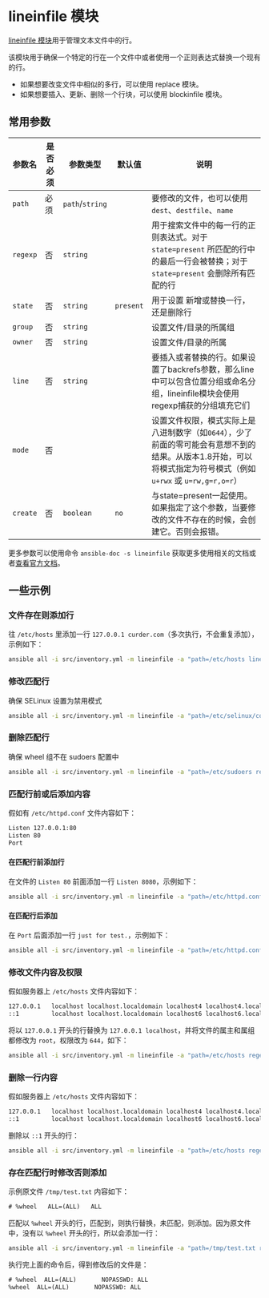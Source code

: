# lineinfile 模块

[lineinfile 模块](https://docs.ansible.com/ansible/latest/collections/ansible/builtin/lineinfile_module.html)用于管理文本文件中的行。

该模块用于确保一个特定的行在一个文件中或者使用一个正则表达式替换一个现有的行。

- 如果想要改变文件中相似的多行，可以使用 replace 模块。
- 如果想要插入、更新、删除一个行块，可以使用 blockinfile 模块。

## 常用参数

| 参数名	      | 是否必须 | 参数类型            | 默认值       | 说明                                                                                               |
|-----------|------|-----------------|-----------|--------------------------------------------------------------------------------------------------|
| `path`    | 必须   | `path`/`string` |           | 要修改的文件，也可以使用 `dest`、`destfile`、`name`                                                            |
| `regexp`  | 否    | `string`        |           | 用于搜索文件中的每一行的正则表达式。对于 `state=present` 所匹配的行中的最后一行会被替换；对于 `state=present` 会删除所有匹配的行                |
| `state`   | 否    | `string`        | `present` | 用于设置 新增或替换一行，还是删除行                                                                               |
| `group`   | 否    | `string`        |           | 设置文件/目录的所属组                                                                                      |
| `owner`   | 否    | `string`        |           | 设置文件/目录的所属                                                                                       |
| `line`    | 否    | `string`        |           | 要插入或者替换的行。如果设置了backrefs参数，那么line中可以包含位置分组或命名分组，lineinfile模块会使用regexp捕获的分组填充它们                    |
| `mode`    | 否    |                 |           | 设置文件权限，模式实际上是八进制数字（如`0644`），少了前面的零可能会有意想不到的结果。从版本1.8开始，可以将模式指定为符号模式（例如 `u+rwx` 或 `u=rw,g=r,o=r`） |
| `create`	 | 否    | `boolean`       | `no`      | 与state=present一起使用。如果指定了这个参数，当要修改的文件不存在的时候，会创建它。否则会报错。                                           | 

更多参数可以使用命令 `ansible-doc -s lineinfile` 获取更多使用相关的文档或者[查看官方文档](https://docs.ansible.com/ansible/latest/collections/ansible/builtin/lineinfile_module.html#parameters)。

## 一些示例

### 文件存在则添加行

往 `/etc/hosts` 里添加一行 `127.0.0.1 curder.com`（多次执行，不会重复添加），示例如下：

```bash
ansible all -i src/inventory.yml -m lineinfile -a "path=/etc/hosts line='127.0.0.1 curder.com'"
```

### 修改匹配行 

确保 SELinux 设置为禁用模式

```bash
ansible all -i src/inventory.yml -m lineinfile -a "path=/etc/selinux/config regexp='^SELINUX=' line=SELINUX=disabled"
```

### 删除匹配行 
确保 wheel 组不在 sudoers 配置中

```bash
ansible all -i src/inventory.yml -m lineinfile -a "path=/etc/sudoers regexp='^%wheel' state=absent"
```

### 匹配行前或后添加内容

假如有 `/etc/httpd.conf` 文件内容如下：

```txt
Listen 127.0.0.1:80
Listen 80
Port
```

#### 在匹配行前添加行

在文件的 `Listen 80` 前面添加一行 `Listen 8080`，示例如下：

```bash
ansible all -i src/inventory.yml -m lineinfile -a "path=/etc/httpd.conf insertbefore='Listen 80' line='Listen 8080'"
```


#### 在匹配行后添加

在 `Port` 后面添加一行 `just for test.`，示例如下：

```bash
ansible all -i src/inventory.yml -m lineinfile -a "path=/etc/httpd.conf insertafter='Port' line='just for test.'"
```

### 修改文件内容及权限

假如服务器上 `/etc/hosts` 文件内容如下：

```txt
127.0.0.1   localhost localhost.localdomain localhost4 localhost4.localdomain4
::1         localhost localhost.localdomain localhost6 localhost6.localdomain6
```

将以 `127.0.0.1` 开头的行替换为 `127.0.0.1 localhost`，并将文件的属主和属组都修改为 `root`，权限改为 `644`，如下：

```bash
ansible all -i src/inventory.yml -m lineinfile -a "path=/etc/hosts regexp='^127\.0\.0\.1' line='127.0.0.1 localhost' owner=root group=root mode='0644'"
```

### 删除一行内容

假如服务器上 `/etc/hosts` 文件内容如下：

```txt
127.0.0.1   localhost localhost.localdomain localhost4 localhost4.localdomain4
::1         localhost localhost.localdomain localhost6 localhost6.localdomain6
```

删除以 `::1` 开头的行：

```bash
ansible all -i src/inventory.yml -m lineinfile -a "path=/etc/hosts regexp='^::1' state=absent"
```


### 存在匹配行时修改否则添加

示例原文件 `/tmp/test.txt` 内容如下：

```txt
# %wheel   ALL=(ALL)   ALL
```

匹配以 `%wheel` 开头的行，匹配到，则执行替换，未匹配，则添加。因为原文件中，没有以 `%wheel` 开头的行，所以会添加一行：

```bash
ansible all -i src/inventory.yml -m lineinfile -a "path=/tmp/test.txt regexp='^%wheel' line='%wheel  ALL=(ALL)       NOPASSWD: ALL'"
```

执行完上面的命令后，得到修改后的文件是：

```txt
# %wheel  ALL=(ALL)       NOPASSWD: ALL
%wheel  ALL=(ALL)       NOPASSWD: ALL
```